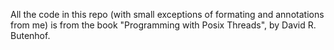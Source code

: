 
 All the code in this repo (with small exceptions of formating and annotations from me)
 is from the book "Programming with Posix Threads", by David R. Butenhof.
